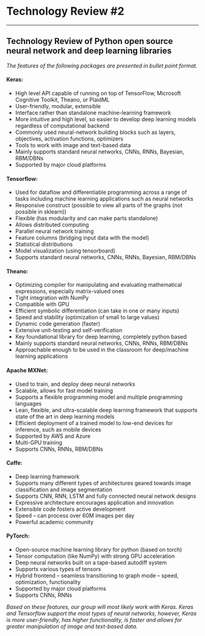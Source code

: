 # Technology Review #2
-----------------------------------------------------------------------------------
## Technology Review of Python open source neural network and deep learning libraries

_The features of the following packages are presented in bullet point format._

#### Keras:
 - High level API capable of running on top of TensorFlow, Microsoft Cognitive Toolkit, Theano, or PlaidML
 - User-friendly, modular, extensible
 - Interface rather than standalone machine-learning framework
 - More intuitive and high level, so easier to develop deep learning models regardless of computational backend
 - Commonly used neural-network building blocks such as layers, objectives, activation functions, optimizers
 - Tools to work with image and text-based data
 - Mainly supports standard neural networks, CNNs, RNNs, Bayesian, RBM/DBNs
 - Supported by major cloud platforms

#### Tensorflow:
 - Used for dataflow and differentiable programming across a range of tasks including machine learning applications such as neural 
networks
 - Responsive construct (possible to view all parts of the graphs (not possible in sklearn))
 - Flexible (has modularity and can make parts standalone)
 - Allows distributed computing
 - Parallel neural network training
 - Feature columns (bridging input data with the model)
 - Statistical distributions
 - Model visualization (using tensorboard)
 - Supports standard neural networks, CNNs, RNNs, Bayesian, RBM/DBNs

#### Theano:
 - Optimizing compiler for manipulating and evaluating mathematical expressions, especially matrix-valued ones
 - Tight integration with NumPy
 - Compatible with GPU
 - Efficient symbolic differentiation (can take in one or many inputs)
 - Speed and stability (optimization of small to large values)
 - Dynamic code generation (faster)
 - Extensive unit-testing and self-verification
 - Key foundational library for deep learning, completely python based
 - Mainly supports standard neural networks, CNNs, RNNs, RBM/DBNs
 - Approachable enough to be used in the classroom for deep/machine learning applications
 
#### Apache MXNet:
 - Used to train, and deploy deep neural networks
 - Scalable, allows for fast model training
 - Supports a flexible programming model and multiple programming languages
 - Lean, flexible, and ultra-scalable deep learning framework that supports state of the art in deep learning models
 - Efficient deployment of a trained model to low-end devices for inference, such as mobile devices
 - Supported by AWS and Azure
 - Multi-GPU training
 - Supports CNNs, RNNs, RBM/DBNs

#### Caffe:
 - Deep learning framework
 - Supports many different types of architectures geared towards image classification and image segmentation
 - Supports CNN, RNN, LSTM and fully connected neural network designs
 - Expressive architecture encourages application and innovation
 - Extensible code fosters active development
 - Speed – can process over 60M images per day
 - Powerful academic community

#### PyTorch:
 - Open-source machine learning library for python (based on torch)
 - Tensor computation (like NumPy) with strong GPU acceleration
 - Deep neural networks built on a tape-based autodiff system
 - Supports various types of tensors
 - Hybrid frontend – seamless transitioning to graph mode – speed, optimization, functionality
 - Supported by major cloud platforms
 - Supports CNNs, RNNs
 
_Based on these features, our group will most likely work with Keras. Keras and Tensorflow support the most types of neural networks, 
however, Keras is more user-friendly, has higher functionality, is faster and allows for greater manipulation of image and text-based 
data._

